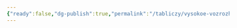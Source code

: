 ```yaml
---
{"ready":false,"dg-publish":true,"permalink":"/tabliczy/vysokoe-vozrozhdenie/tempetto-vo-dvore-czerkvi-san-petro-in-montorio/","dgPassFrontmatter":true}
---
```



